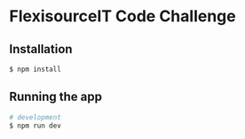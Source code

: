 # FlexisourceIT Code Challenge

## Installation

```bash
$ npm install
```

## Running the app

```bash
# development
$ npm run dev
```
